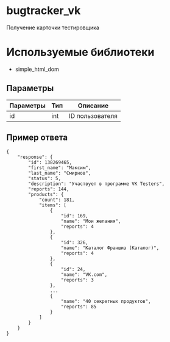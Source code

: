 # bugtracker_vk
Получение карточки тестировщика

# Используемые библиотеки
* simple_html_dom

## Параметры

| Параметры    | Тип           | Описание              |
|--------------|---------------|-----------------------|
| id           | int           | ID пользователя       |

## Пример ответа
```
{
    "response": {
        "id": 138269465,
        "first_name": "Максим",
        "last_name": "Смирнов",
        "status": 5,
        "description": "Участвует в программе VK Testers",
        "reports": 144,
        "products": {
            "count": 181,
            "items": [
                {
                    "id": 169,
                    "name": "Мои желания",
                    "reports": 4
                },
                {
                    "id": 326,
                    "name": "Каталог Франшиз (Каталог)",
                    "reports": 4
                },
                {
                    "id": 24,
                    "name": "VK.com",
                    "reports": 3
                },
                ...
                {
                    "name": "40 секретных продуктов",
                    "reports": 85
                }
            ]
        }
    }
}
```
